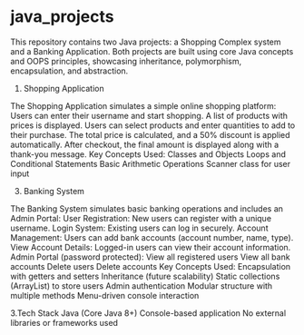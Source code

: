 # java_projects
This repository contains two Java projects: a Shopping Complex system and a Banking Application. Both projects are built using core Java concepts and OOPS principles, showcasing inheritance, polymorphism, encapsulation, and abstraction.


1. Shopping Application
   
  The Shopping Application simulates a simple online shopping platform:
      Users can enter their username and start shopping.
      A list of products with prices is displayed.
      Users can select products and enter quantities to add to their purchase.
      The total price is calculated, and a 50% discount is applied automatically.
      After checkout, the final amount is displayed along with a thank-you message.
  Key Concepts Used:
      Classes and Objects
      Loops and Conditional Statements
      Basic Arithmetic Operations
      Scanner class for user input

   
3. Banking System
   
  The Banking System simulates basic banking operations and includes an Admin Portal:
      User Registration: New users can register with a unique username.
      Login System: Existing users can log in securely.
      Account Management: Users can add bank accounts (account number, name, type).
      View Account Details: Logged-in users can view their account information.
  Admin Portal (password protected):
      View all registered users
      View all bank accounts
      Delete users
      Delete accounts
 Key Concepts Used:
      Encapsulation with getters and setters
      Inheritance (future scalability)
      Static collections (ArrayList) to store users
      Admin authentication
      Modular structure with multiple methods
      Menu-driven console interaction


3.Tech Stack
  Java (Core Java 8+)
  Console-based application
  No external libraries or frameworks used










